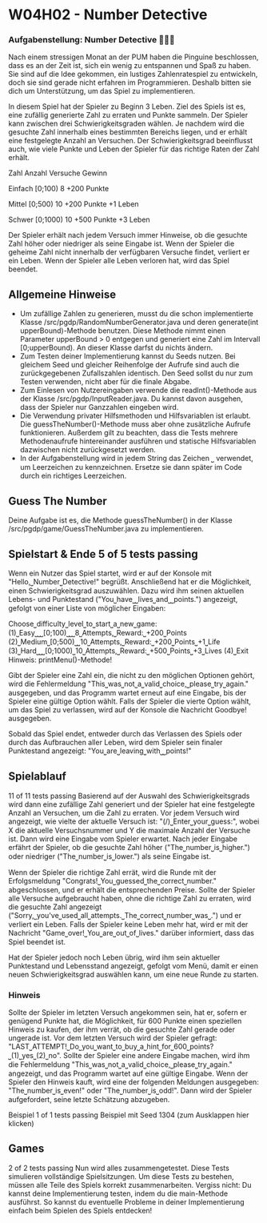 
#  **W04H02 - Number Detective**


### Aufgabenstellung: Number Detective 🐧💭🔢

Nach einem stressigen Monat an der PUM haben die Pinguine beschlossen, dass es an der Zeit ist, sich ein wenig zu entspannen und Spaß zu haben. Sie sind auf die Idee gekommen, ein lustiges Zahlenratespiel zu entwickeln, doch sie sind gerade nicht erfahren im Programmieren. Deshalb bitten sie dich um Unterstützung, um das Spiel zu implementieren.

In diesem Spiel hat der Spieler zu Beginn 3 Leben. Ziel des Spiels ist es, eine zufällig generierte Zahl zu erraten und Punkte sammeln. Der Spieler kann zwischen drei Schwierigkeitsgraden wählen. Je nachdem wird die gesuchte Zahl innerhalb eines bestimmten Bereichs liegen, und er erhält eine festgelegte Anzahl an Versuchen. Der Schwierigkeitsgrad beeinflusst auch, wie viele Punkte und Leben der Spieler für das richtige Raten der Zahl erhält.

Zahl Anzahl Versuche	Gewinn

Einfach	[0;100)	8	+200 Punkte

Mittel	[0;500)	10	+200 Punkte +1 Leben

Schwer	[0;1000)	10	+500 Punkte +3 Leben

Der Spieler erhält nach jedem Versuch immer Hinweise, ob die gesuchte Zahl höher oder niedriger als seine Eingabe ist. Wenn der Spieler die geheime Zahl nicht innerhalb der verfügbaren Versuche findet, verliert er ein Leben. Wenn der Spieler alle Leben verloren hat, wird das Spiel beendet.

## Allgemeine Hinweise

- Um zufällige Zahlen zu generieren, musst du die schon implementierte Klasse /src/pgdp/RandomNumberGenerator.java und deren generate(int upperBound)-Methode benutzen. Diese Methode nimmt einen Parameter upperBound >
0 entgegen und generiert eine Zahl im Intervall [0;upperBound). An dieser Klasse darfst du nichts ändern.
- Zum Testen deiner Implementierung kannst du Seeds nutzen. Bei gleichem Seed und gleicher Reihenfolge der Aufrufe sind auch die zurückgegebenen Zufallszahlen identisch. Den Seed sollst du nur zum Testen verwenden, nicht aber für die finale Abgabe.
- Zum Einlesen von Nutzereingaben verwende die readInt()-Methode aus der Klasse /src/pgdp/InputReader.java. Du kannst davon ausgehen, dass der Spieler nur Ganzzahlen eingeben wird.
- Die Verwendung privater Hilfsmethoden und Hilfsvariablen ist erlaubt. Die guessTheNumber()-Methode muss aber ohne zusätzliche Aufrufe funktionieren. Außerdem gilt zu beachten, dass die Tests mehrere Methodenaufrufe hintereinander ausführen und statische Hilfsvariablen dazwischen nicht zurückgesetzt werden.
- In der Aufgabenstellung wird in jedem String das Zeichen ⎵ verwendet, um Leerzeichen zu kennzeichnen. Ersetze sie dann später im Code durch ein richtiges Leerzeichen.

## Guess The Number
Deine Aufgabe ist es, die Methode guessTheNumber() in der Klasse /src/pgdp/game/GuessTheNumber.java zu implementieren.

## Spielstart & Ende 5 of 5 tests passing
Wenn ein Nutzer das Spiel startet, wird er auf der Konsole mit "Hello,⎵Number⎵Detective!" begrüßt. Anschließend hat er die Möglichkeit, einen Schwierigkeitsgrad auszuwählen. Dazu wird ihm seinen aktuellen Lebens- und Punktestand ("You⎵have⎵<Lebensstand>⎵lives⎵and⎵<Punktestand>⎵points.") angezeigt, gefolgt von einer Liste von möglicher Eingaben:

Choose⎵difficulty⎵level⎵to⎵start⎵a⎵new⎵game:
(1)⎵Easy⎵⎵⎵[0;100)⎵⎵⎵8⎵Attempts,⎵Reward:⎵+200⎵Points
(2)⎵Medium⎵[0;500)⎵⎵10⎵Attempts,⎵Reward:⎵+200⎵Points⎵+1⎵Life
(3)⎵Hard⎵⎵⎵[0;1000)⎵10⎵Attempts,⎵Reward:⎵+500⎵Points⎵+3⎵Lives
(4)⎵Exit
Hinweis: printMenu()-Methode!

Gibt der Spieler eine Zahl ein, die nicht zu den möglichen Optionen gehört, wird die Fehlermeldung "This⎵was⎵not⎵a⎵valid⎵choice,⎵please⎵try⎵again." ausgegeben, und das Programm wartet erneut auf eine Eingabe, bis der Spieler eine gültige Option wählt. Falls der Spieler die vierte Option wählt, um das Spiel zu verlassen, wird auf der Konsole die Nachricht Goodbye! ausgegeben.

Sobald das Spiel endet, entweder durch das Verlassen des Spiels oder durch das Aufbrauchen aller Leben, wird dem Spieler sein finaler Punktestand angezeigt: "You⎵are⎵leaving⎵with⎵<Punktestand>⎵points!"

## Spielablauf 
11 of 11 tests passing
Basierend auf der Auswahl des Schwierigkeitsgrads wird dann eine zufällige Zahl generiert und der Spieler hat eine festgelegte Anzahl an Versuchen, um die Zahl zu erraten. Vor jedem Versuch wird angezeigt, wie vielte der aktuelle Versuch ist: "(<X>/<Y>)⎵Enter⎵your⎵guess:", wobei X die aktuelle Versuchsnummer und Y die maximale Anzahl der Versuche ist. Dann wird eine Eingabe vom Spieler erwartet. Nach jeder Eingabe erfährt der Spieler, ob die gesuchte Zahl höher ("The⎵number⎵is⎵higher.") oder niedriger ("The⎵number⎵is⎵lower.") als seine Eingabe ist.

Wenn der Spieler die richtige Zahl errät, wird die Runde mit der Erfolgsmeldung "Congrats!⎵You⎵guessed⎵the⎵correct⎵number." abgeschlossen, und er erhält die entsprechenden Preise. Sollte der Spieler alle Versuche aufgebraucht haben, ohne die richtige Zahl zu erraten, wird die gesuchte Zahl angezeigt ("Sorry,⎵you've⎵used⎵all⎵attempts.⎵The⎵correct⎵number⎵was⎵<gesuchte Zahl>.") und er verliert ein Leben. Falls der Spieler keine Leben mehr hat, wird er mit der Nachricht "Game⎵over!⎵You⎵are⎵out⎵of⎵lives." darüber informiert, dass das Spiel beendet ist.

Hat der Spieler jedoch noch Leben übrig, wird ihm sein aktueller Punktestand und Lebensstand angezeigt, gefolgt vom Menü, damit er einen neuen Schwierigkeitsgrad auswählen kann, um eine neue Runde zu starten.

### Hinweis
Sollte der Spieler im letzten Versuch angekommen sein, hat er, sofern er genügend Punkte hat, die Möglichkeit, für 600 Punkte einen speziellen Hinweis zu kaufen, der ihm verrät, ob die gesuchte Zahl gerade oder ungerade ist. Vor dem letzten Versuch wird der Spieler gefragt: "LAST⎵ATTEMPT!⎵Do⎵you⎵want⎵to⎵buy⎵a⎵hint⎵for⎵600⎵points?⎵(1)⎵yes⎵(2)⎵no". Sollte der Spieler eine andere Eingabe machen, wird ihm die Fehlermeldung "This⎵was⎵not⎵a⎵valid⎵choice,⎵please⎵try⎵again." angezeigt, und das Programm wartet auf eine gültige Eingabe. Wenn der Spieler den Hinweis kauft, wird eine der folgenden Meldungen ausgegeben: "The⎵number⎵is⎵even!" oder "The⎵number⎵is⎵odd!". Dann wird der Spieler aufgefordert, seine letzte Schätzung abzugeben.

Beispiel 1 of 1 tests passing
Beispiel mit Seed 1304 (zum Ausklappen hier klicken)

## Games 
2 of 2 tests passing
Nun wird alles zusammengetestet. Diese Tests simulieren vollständige Spielsitzungen. Um diese Tests zu bestehen, müssen alle Teile des Spiels korrekt zusammenarbeiten. Vergiss nicht: Du kannst deine Implementierung testen, indem du die main-Methode ausführst. So kannst du eventuelle Probleme in deiner Implementierung einfach beim Spielen des Spiels entdecken!